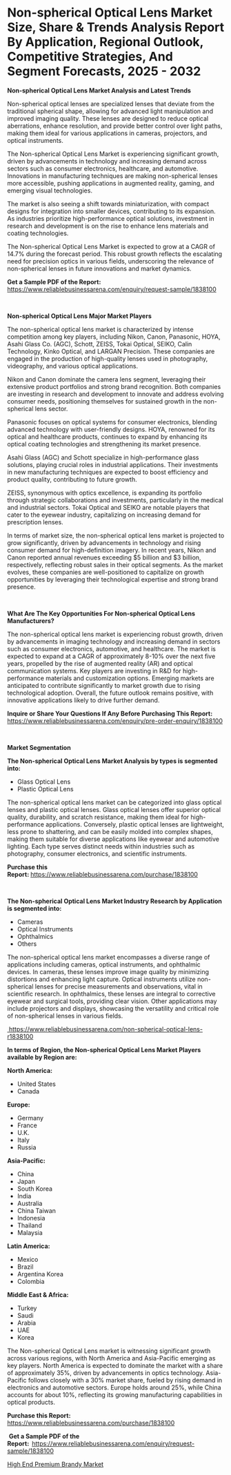 <p><h1>Non-spherical Optical Lens Market Size, Share & Trends Analysis Report By Application, Regional Outlook, Competitive Strategies, And Segment Forecasts, 2025 - 2032</h1></p><p><strong>Non-spherical Optical Lens Market Analysis and Latest Trends</strong></p>
<p><p>Non-spherical optical lenses are specialized lenses that deviate from the traditional spherical shape, allowing for advanced light manipulation and improved imaging quality. These lenses are designed to reduce optical aberrations, enhance resolution, and provide better control over light paths, making them ideal for various applications in cameras, projectors, and optical instruments.</p><p>The Non-spherical Optical Lens Market is experiencing significant growth, driven by advancements in technology and increasing demand across sectors such as consumer electronics, healthcare, and automotive. Innovations in manufacturing techniques are making non-spherical lenses more accessible, pushing applications in augmented reality, gaming, and emerging visual technologies. </p><p>The market is also seeing a shift towards miniaturization, with compact designs for integration into smaller devices, contributing to its expansion. As industries prioritize high-performance optical solutions, investment in research and development is on the rise to enhance lens materials and coating technologies.</p><p>The Non-spherical Optical Lens Market is expected to grow at a CAGR of 14.7% during the forecast period. This robust growth reflects the escalating need for precision optics in various fields, underscoring the relevance of non-spherical lenses in future innovations and market dynamics.</p></p>
<p><strong>Get a Sample PDF of the Report:&nbsp;</strong> <a href="https://www.reliablebusinessarena.com/enquiry/request-sample/1838100?utm_campaign=3218&utm_medium=2&utm_source=Github&utm_content=ia&utm_term=05042025&utm_id=non-spherical-optical-lens">https://www.reliablebusinessarena.com/enquiry/request-sample/1838100</a></p>
<p>&nbsp;</p>
<p><strong>Non-spherical Optical Lens Major Market Players</strong></p>
<p><p>The non-spherical optical lens market is characterized by intense competition among key players, including Nikon, Canon, Panasonic, HOYA, Asahi Glass Co. (AGC), Schott, ZEISS, Tokai Optical, SEIKO, Calin Technology, Kinko Optical, and LARGAN Precision. These companies are engaged in the production of high-quality lenses used in photography, videography, and various optical applications.</p><p>Nikon and Canon dominate the camera lens segment, leveraging their extensive product portfolios and strong brand recognition. Both companies are investing in research and development to innovate and address evolving consumer needs, positioning themselves for sustained growth in the non-spherical lens sector.</p><p>Panasonic focuses on optical systems for consumer electronics, blending advanced technology with user-friendly designs. HOYA, renowned for its optical and healthcare products, continues to expand by enhancing its optical coating technologies and strengthening its market presence.</p><p>Asahi Glass (AGC) and Schott specialize in high-performance glass solutions, playing crucial roles in industrial applications. Their investments in new manufacturing techniques are expected to boost efficiency and product quality, contributing to future growth.</p><p>ZEISS, synonymous with optics excellence, is expanding its portfolio through strategic collaborations and investments, particularly in the medical and industrial sectors. Tokai Optical and SEIKO are notable players that cater to the eyewear industry, capitalizing on increasing demand for prescription lenses.</p><p>In terms of market size, the non-spherical optical lens market is projected to grow significantly, driven by advancements in technology and rising consumer demand for high-definition imagery. In recent years, Nikon and Canon reported annual revenues exceeding $5 billion and $3 billion, respectively, reflecting robust sales in their optical segments. As the market evolves, these companies are well-positioned to capitalize on growth opportunities by leveraging their technological expertise and strong brand presence.</p></p>
<p>&nbsp;</p>
<p><strong>What Are The Key Opportunities For Non-spherical Optical Lens Manufacturers?</strong></p>
<p><p>The non-spherical optical lens market is experiencing robust growth, driven by advancements in imaging technology and increasing demand in sectors such as consumer electronics, automotive, and healthcare. The market is expected to expand at a CAGR of approximately 8-10% over the next five years, propelled by the rise of augmented reality (AR) and optical communication systems. Key players are investing in R&D for high-performance materials and customization options. Emerging markets are anticipated to contribute significantly to market growth due to rising technological adoption. Overall, the future outlook remains positive, with innovative applications likely to drive further demand.</p></p>
<p><strong>Inquire or Share Your Questions If Any Before Purchasing This Report:</strong> <a href="https://www.reliablebusinessarena.com/enquiry/pre-order-enquiry/1838100?utm_campaign=3218&utm_medium=2&utm_source=Github&utm_content=ia&utm_term=05042025&utm_id=non-spherical-optical-lens">https://www.reliablebusinessarena.com/enquiry/pre-order-enquiry/1838100</a></p>
<p>&nbsp;</p>
<p><strong>Market Segmentation</strong></p>
<p><strong>The Non-spherical Optical Lens Market Analysis by types is segmented into:</strong></p>
<p><ul><li>Glass Optical Lens</li><li>Plastic Optical Lens</li></ul></p>
<p><p>The non-spherical optical lens market can be categorized into glass optical lenses and plastic optical lenses. Glass optical lenses offer superior optical quality, durability, and scratch resistance, making them ideal for high-performance applications. Conversely, plastic optical lenses are lightweight, less prone to shattering, and can be easily molded into complex shapes, making them suitable for diverse applications like eyewear and automotive lighting. Each type serves distinct needs within industries such as photography, consumer electronics, and scientific instruments.</p></p>
<p><strong>Purchase this Report:&nbsp;</strong><a href="https://www.reliablebusinessarena.com/purchase/1838100?utm_campaign=3218&utm_medium=2&utm_source=Github&utm_content=ia&utm_term=05042025&utm_id=non-spherical-optical-lens">https://www.reliablebusinessarena.com/purchase/1838100</a></p>
<p>&nbsp;</p>
<p><strong>The Non-spherical Optical Lens Market Industry Research by Application is segmented into:</strong></p>
<p><ul><li>Cameras</li><li>Optical Instruments</li><li>Ophthalmics</li><li>Others</li></ul></p>
<p><p>The non-spherical optical lens market encompasses a diverse range of applications including cameras, optical instruments, and ophthalmic devices. In cameras, these lenses improve image quality by minimizing distortions and enhancing light capture. Optical instruments utilize non-spherical lenses for precise measurements and observations, vital in scientific research. In ophthalmics, these lenses are integral to corrective eyewear and surgical tools, providing clear vision. Other applications may include projectors and displays, showcasing the versatility and critical role of non-spherical lenses in various fields.</p></p>
<p><a href="https://www.reliablebusinessarena.com/non-spherical-optical-lens-r1838100?utm_campaign=3218&utm_medium=2&utm_source=Github&utm_content=ia&utm_term=05042025&utm_id=non-spherical-optical-lens">&nbsp;https://www.reliablebusinessarena.com/non-spherical-optical-lens-r1838100</a></p>
<p><strong>In terms of Region, the Non-spherical Optical Lens Market Players available by Region are:</strong></p>
<p>
    <p> <strong> North America: </strong>
        <ul>
            <li>United States</li>
            <li>Canada</li>
        </ul>
        </p> 
    <p> <strong> Europe: </strong>
        <ul>
            <li>Germany</li>
            <li>France</li>
            <li>U.K.</li>
            <li>Italy</li>
            <li>Russia</li>
        </ul>
        </p> 
    <p> <strong> Asia-Pacific: </strong>
        <ul>
            <li>China</li>
            <li>Japan</li>
            <li>South Korea</li>
            <li>India</li>
            <li>Australia</li>
            <li>China Taiwan</li>
            <li>Indonesia</li>
            <li>Thailand</li>
            <li>Malaysia</li>
        </ul>
        </p> 
    <p> <strong> Latin America: </strong>
        <ul>
            <li>Mexico</li>
            <li>Brazil</li>
            <li>Argentina Korea</li>
            <li>Colombia</li>
        </ul>
        </p> 
    <p> <strong> Middle East & Africa: </strong>
        <ul>
            <li>Turkey</li>
            <li>Saudi</li>
            <li>Arabia</li>
            <li>UAE</li>
            <li>Korea</li>
        </ul>
    </p>
    </p>
<p><p>The Non-spherical Optical Lens market is witnessing significant growth across various regions, with North America and Asia-Pacific emerging as key players. North America is expected to dominate the market with a share of approximately 35%, driven by advancements in optics technology. Asia-Pacific follows closely with a 30% market share, fueled by rising demand in electronics and automotive sectors. Europe holds around 25%, while China accounts for about 10%, reflecting its growing manufacturing capabilities in optical products.</p></p>
<p><strong>Purchase this Report: </strong><a href="https://www.reliablebusinessarena.com/purchase/1838100?utm_campaign=3218&utm_medium=2&utm_source=Github&utm_content=ia&utm_term=05042025&utm_id=non-spherical-optical-lens">https://www.reliablebusinessarena.com/purchase/1838100</a></p>
<p>&nbsp;<strong>Get a Sample PDF of the Report:&nbsp;&nbsp;</strong><a href="https://www.reliablebusinessarena.com/enquiry/request-sample/1838100?utm_campaign=3218&utm_medium=2&utm_source=Github&utm_content=ia&utm_term=05042025&utm_id=non-spherical-optical-lens">https://www.reliablebusinessarena.com/enquiry/request-sample/1838100</a></p>
<p><strong></strong></p>
<p><p><a href="https://github.com/leijavaagexo/Market-Research-Report-List-1/blob/main/high-end-premium-brandy-market.md?utm_campaign=3218&utm_medium=2&utm_source=Github&utm_content=ia&utm_term=05042025&utm_id=non-spherical-optical-lens">High End Premium Brandy Market</a></p></p>